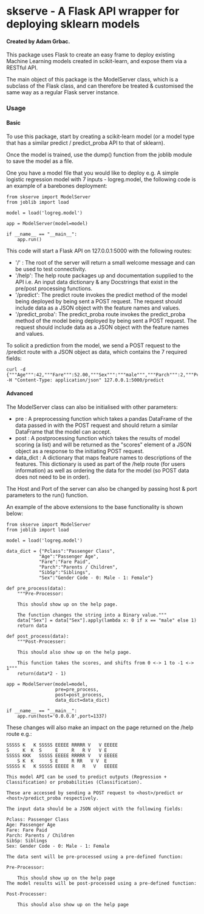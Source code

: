 # skserve - A Flask API wrapper for deploying sklearn models

#### Created by Adam Grbac.

This package uses Flask to create an easy frame to deploy existing Machine Learning models created in scikit-learn, and expose them via a RESTful API.

The main object of this package is the ModelServer class, which is a subclass of the Flask class, and can therefore be treated & customised the same way as a regular Flask server instance.

### Usage

#### Basic

To use this package, start by creating a scikit-learn model (or a model type that has a similar predict / predict_proba API to that of sklearn).

Once the model is trained, use the dump() function from the joblib module to save the model as a file.

One you have a model file that you would like to deploy e.g. A simple logistic regression model with 7 inputs - logreg.model, the following code is an example of a barebones deployment:

```
from skserve import ModelServer
from joblib import load

model = load('logreg.model')

app = ModelServer(model=model)

if __name__ == "__main__":
    app.run()
```

This code will start a Flask API on 127.0.0.1:5000 with the following routes:

* '/' : The root of the server will return a small welcome message and can be used to test connectivity.
* '/help': The help route packages up and documentation supplied to the API i.e. An input data dictionary & any Docstrings that exist in the pre/post processing functions.
* '/predict': The predict route invokes the predict method of the model being deployed by being sent a POST request. The request should include data as a JSON object with the feature names and values.
* '/predict_proba': The predict_proba route invokes the predict_proba method of the model being deployed by being sent a POST request. The request should include data as a JSON object with the feature names and values.

To solicit a prediction from the model, we send a POST request to the /predict route with a JSON object as data, which contains the 7 required fields:

```
curl -d {"""Age""":42,"""Fare""":52.00,"""Sex""":"""male""","""Parch""":2,"""Pclass""":1,"""SibSp""":2} -H "Content-Type: application/json" 127.0.0.1:5000/predict
```

#### Advanced

The ModelServer class can also be initialised with other parameters:

* pre : A preprocessing function which takes a pandas DataFrame of the data passed in with the POST request and should return a similar DataFrame that the model can accept.
* post : A postprocessing function which takes the results of model scoring (a list) and will be returned as the "scores" element of a JSON object as a response to the initiating POST request.
* data_dict : A dictionary that maps feature names to descriptions of the features. This dictionary is used as part of the /help route (for users information) as well as ordering the data for the model (so POST data does not need to be in order).

The Host and Port of the server can also be changed by passing host & port parameters to the run() function.

An example of the above extensions to the base functionality is shown below:

```
from skserve import ModelServer
from joblib import load

model = load('logreg.model')

data_dict = {"Pclass":"Passenger Class",
            "Age":"Passenger Age",
            "Fare":"Fare Paid",
            "Parch":"Parents / Children",
            "SibSp":"Siblings",
            "Sex":"Gender Code - 0: Male - 1: Female"}

def pre_process(data):
    """Pre-Processor:
    
    This should show up on the help page.
	
	The function changes the string into a Binary value."""
    data["Sex"] = data["Sex"].apply(lambda x: 0 if x == "male" else 1)
    return data
    
def post_process(data):
    """Post-Processer:
    
    This should also show up on the help page.
	
	This function takes the scores, and shifts from 0 <-> 1 to -1 <-> 1"""
    return(data*2 - 1)
    
app = ModelServer(model=model,
                  pre=pre_process,
                  post=post_process,
                  data_dict=data_dict)

if __name__ == "__main__":
    app.run(host='0.0.0.0',port=1337)
```


These changes will also make an impact on the page returned on the /help route e.g.:

```
SSSSS K   K SSSSS EEEEE RRRRR V   V EEEEE
S     K  K  S     E     R   R V   V E
SSSSS KKK   SSSSS EEEEE RRRRR V   V EEEEE
    S K  K      S E     R RR   V V  E
SSSSS K   K SSSSS EEEEE R   R   V   EEEEE

This model API can be used to predict outputs (Regression + Classification) or probabilities (Classification).

These are accessed by sending a POST request to <host>/predict or <host>/predict_proba respectively.

The input data should be a JSON object with the following fields:

Pclass: Passenger Class
Age: Passenger Age
Fare: Fare Paid
Parch: Parents / Children
SibSp: Siblings
Sex: Gender Code - 0: Male - 1: Female

The data sent will be pre-processed using a pre-defined function:

Pre-Processor:

    This should show up on the help page
The model results will be post-processed using a pre-defined function:

Post-Processer:

    This should also show up on the help page
```